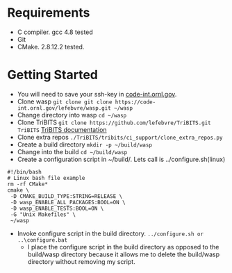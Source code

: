# Requirements
* C compiler. gcc 4.8 tested
* Git
* CMake. 2.8.12.2 tested.

# Getting Started
* You will need to save your ssh-key in [code-int.ornl.gov](https://code-int.ornl.gov/profile/keys).
* Clone wasp
`git clone git clone https://code-int.ornl.gov/lefebvre/wasp.git ~/wasp`
* Change directory into wasp `cd ~/wasp`
* Clone TriBITS
`git clone https://github.com/lefebvre/TriBITS.git TriBITS` [TriBITS documentation](https://tribits.org/doc/TribitsDevelopersGuide.html)
* Clone extra repos
`./TriBITS/tribits/ci_support/clone_extra_repos.py`
* Create a build directory
`mkdir -p ~/build/wasp`
* Change into the build `cd ~/build/wasp`
* Create a configuration script in ~/build/. Lets call is ../configure.sh(linux)

```
#!/bin/bash
# Linux bash file example
rm -rf CMake*
cmake \
 -D CMAKE_BUILD_TYPE:STRING=RELEASE \
 -D wasp_ENABLE_ALL_PACKAGES:BOOL=ON \
 -D wasp_ENABLE_TESTS:BOOL=ON \
 -G "Unix Makefiles" \
 ~/wasp
```

* Invoke configure script in the build directory.
`../configure.sh or ..\configure.bat`
  * I place the configure script in the build directory as opposed to the build/wasp directory because it allows me to delete the build/wasp
directory without removing my script.
